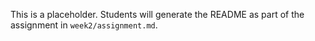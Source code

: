 This is a placeholder. Students will generate the README as part of the assignment in `week2/assignment.md`.



